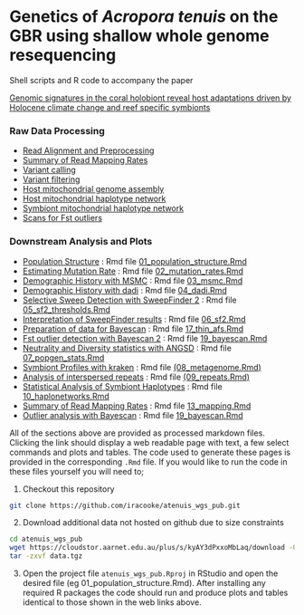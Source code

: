 # Genetics of *Acropora tenuis* on the GBR using shallow whole genome resequencing

Shell scripts and R code to accompany the paper

[Genomic signatures in the coral holobiont reveal host adaptations driven by Holocene climate change and reef specific symbionts](https://advances.sciencemag.org/content/6/48/eabc6318)

### Raw Data Processing

- [Read Alignment and Preprocessing](hpc/gatk3/README.md)
- [Summary of Read Mapping Rates](13_mapping.md)
- [Variant calling](hpc/freebayes/README.md)
- [Variant filtering](hpc/freebayes_qc/README.md)
- [Host mitochondrial genome assembly](hpc/mitogenome/README.md)
- [Host mitochondrial haplotype network](hpc/mito_mapping/README.md)
- [Symbiont mitochondrial haplotype network](hpc/symbiodinium/README.md)
- [Scans for Fst outliers](hpc/bayescan/README.md)

### Downstream Analysis and Plots

- [Population Structure](01_population_structure.md) : Rmd file [01_population_structure.Rmd](01_population_structure.Rmd)
- [Estimating Mutation Rate](02_mutation_rates.md) : Rmd file [02_mutation_rates.Rmd](02_mutation_rates.Rmd)
- [Demographic History with MSMC](03_msmc.md) : Rmd file [03_msmc.Rmd](03_msmc.Rmd)
- [Demographic History with dadi](04_dadi.md) : Rmd file [04_dadi.Rmd](04_dadi.Rmd)
- [Selective Sweep Detection with SweepFinder 2](05_sf2_thresholds.md) : Rmd file [05_sf2_thresholds.Rmd](05_sf2_thresholds.Rmd)
- [Interpretation of SweepFinder results](06_sf2.md) : Rmd file [06_sf2.Rmd](06_sf2.Rmd)
- [Preparation of data for Bayescan](17_thin_afs.md) : Rmd file [17_thin_afs.Rmd](17_thin_afs.Rmd)
- [Fst outlier detection with Bayescan 2](19_bayescan.md) : Rmd file [19_bayescan.Rmd](19_bayescan.Rmd)
- [Neutrality and Diversity statistics with ANGSD](07_popgen_stats.md) : Rmd file [07_popgen_stats.Rmd](07_popgen_stats.Rmd)
- [Symbiont Profiles with kraken](08_metagenome.md) : Rmd file [(08_metagenome.Rmd)](08_metagenome.Rmd)
- [Analysis of interspersed repeats](09_repeats.md) : Rmd file [(09_repeats.Rmd)](09_repeats.Rmd)
- [Statistical Analysis of Symbiont Haplotypes](10_haplonetworks.md) : Rmd file [10_haplonetworks.Rmd](10_haplonetworks.Rmd)
- [Summary of Read Mapping Rates](13_mapping.md) : Rmd file [13_mapping.Rmd](13_mapping.Rmd)
- [Outlier analysis with Bayescan](19_bayescan.md) : Rmd file [19_bayescan.Rmd](19_bayescan.Rmd)

All of the sections above are provided as processed markdown files.  Clicking the link should display a web readable page with text, a few select commands and plots and tables. The code used to generate these pages is provided in the corresponding `.Rmd` file. If you would like to run the code in these files yourself you will need to;

1. Checkout this repository 
```bash
git clone https://github.com/iracooke/atenuis_wgs_pub.git
```
2. Download additional data not hosted on github due to size constraints
```bash
cd atenuis_wgs_pub
wget https://cloudstor.aarnet.edu.au/plus/s/kyAY3dPxxoMbLaq/download -O data.tgz
tar -zxvf data.tgz 
```
3. Open the project file `atenuis_wgs_pub.Rproj` in RStudio and open the desired file (eg 01_population_structure.Rmd).  After installing any required R packages the code should run and produce plots and tables identical to those shown in the web links above.

